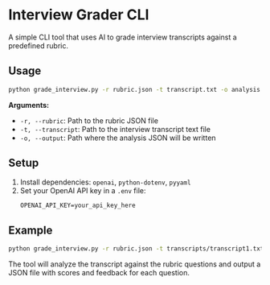 # Interview Grader CLI

A simple CLI tool that uses AI to grade interview transcripts against a predefined rubric.

## Usage

```bash
python grade_interview.py -r rubric.json -t transcript.txt -o analysis.json
```

**Arguments:**
- `-r, --rubric`: Path to the rubric JSON file
- `-t, --transcript`: Path to the interview transcript text file  
- `-o, --output`: Path where the analysis JSON will be written

## Setup

1. Install dependencies: `openai`, `python-dotenv`, `pyyaml`
2. Set your OpenAI API key in a `.env` file:
   ```
   OPENAI_API_KEY=your_api_key_here
   ```

## Example

```bash
python grade_interview.py -r rubric.json -t transcripts/transcript1.txt -o results.json
```

The tool will analyze the transcript against the rubric questions and output a JSON file with scores and feedback for each question.